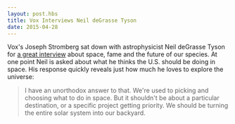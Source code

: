 ```yaml
---
layout: post.hbs
title: Vox Interviews Neil deGrasse Tyson
date: 2015-04-28
---
```


Vox's Joseph Stromberg sat down with astrophysicist Neil deGrasse Tyson for [a great interview](http://www.vox.com/2015/4/28/8489725/neil-degrasse-tyson) about space, fame and the future of our species. At one point Neil is asked about what he thinks the U.S. should be doing in space. His response quickly reveals just how much he loves to explore the universe:

> I have an unorthodox answer to that. We're used to picking and choosing what to do in space. But it shouldn't be about a particular destination, or a specific project getting priority. We should be turning the entire solar system into our backyard.
